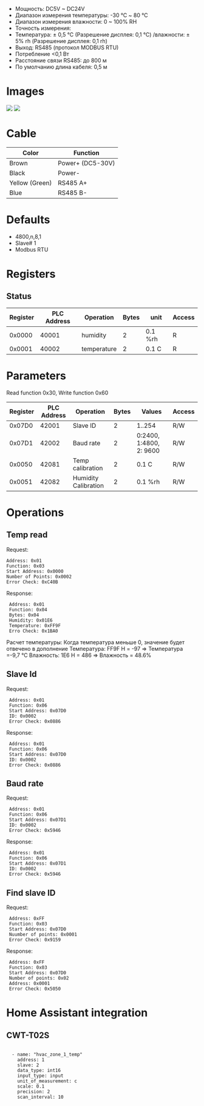 * Мощность: DC5V ~ DC24V
* Диапазон измерения температуры: -30 ℃ ~ 80 ℃
* Диапазон измерения влажности: 0 ~ 100% RH
* Точность измерения:
* Температура: ± 0,5 ℃ (Разрешение дисплея: 0,1 ℃) /влажности: ± 5% rh (Разрешение дисплея: 0,1 rh)
* Выход: RS485 (протокол MODBUS RTU)
* Потребление <0,1 Вт
* Расстояние связи RS485: до 800 м
* По умолчанию длина кабеля: 0,5 м 

# Images 
![](cwt-sensors.png)
![](cwt-sensors-sizing.png)

# Cable


| Color          | Function         |
|----------------|------------------|
| Brown          | Power+ (DC5-30V) |
| Black          | Power-           |
| Yellow (Green) | RS485 A+         |
| Blue           | RS485 B-         |

# Defaults

* 4800,n,8,1
* Slave# 1
* Modbus RTU

# Registers
## Status
| Register | PLC Address | Operation   | Bytes | unit    | Access |
|----------|-------------|-------------|-------|---------|--------|
| 0x0000   | 40001       | humidity    | 2     | 0.1 %rh | R      |
| 0x0001   | 40002       | temperature | 2     | 0.1 C   | R      |


# Parameters 

Read function 0x30, Write function 0x60

| Register | PLC Address | Operation            | Bytes | Values                  | Access |
|----------|-------------|----------------------|-------|-------------------------|--------|
| 0x07D0   | 42001       | Slave ID             | 2     | 1..254                  | R/W    |
| 0x07D1   | 42002       | Baud rate            | 2     | 0:2400, 1:4800, 2: 9600 | R/W    |
| 0x0050   | 42081       | Temp calibration     | 2     | 0.1 C                   | R/W    |
| 0x0051   | 42082       | Humidity Calibration | 2     | 0.1 %rh                 | R/W    |

# Operations
## Temp read

Request:
 ```
 Address: 0x01
 Function: 0x03
 Start Address: 0x0000
 Number of Points: 0x0002
 Error Check: 0xC40B
 ```
Response:
```
 Address: 0x01
 Function: 0x04
 Bytes: 0x04
 Humidity: 0x01E6
 Temperature: 0xFF9F
 Erro Check: 0x1BA0
```
Расчет температуры:
Когда температура меньше 0, значение будет отвечено в дополнение
Температура: FF9F H = -97 => Температура =-9,7 ℃
Влажность: 1E6 H = 486 => Влажность = 48.6%

## Slave Id

Request: 
```
 Address: 0x01
 Function: 0x06
 Start Address: 0x07D0
 ID: 0x0002
 Error Check: 0x0886 
```
Response:
```
 Address: 0x01
 Function: 0x06
 Start Address: 0x07D0
 ID: 0x0002
 Error Check: 0x0886 
```
## Baud rate

Request: 
```
 Address: 0x01
 Function: 0x06
 Start Address: 0x07D1
 ID: 0x0002
 Error Check: 0x5946 
```
Response:
```
 Address: 0x01
 Function: 0x06
 Start Address: 0x07D1
 ID: 0x0002
 Error Check: 0x5946 
```

## Find slave ID
Request: 
```
 Address: 0xFF
 Function: 0x03
 Start Address: 0x07D0
 Nuumber of points: 0x0001
 Error Check: 0x9159 
```
Response:
```
 Address: 0xFF
 Function: 0x03
 Start Address: 0x07D0
 Number of points: 0x02
 Address: 0x0001
 Error Check: 0x5050
```

# Home Assistant integration
## CWT-T02S
```

  - name: "hvac_zone_1_temp"
    address: 1
    slave: 2
    data_type: int16
    input_type: input
    unit_of_measurement: c
    scale: 0.1
    precision: 2
    scan_interval: 10
```